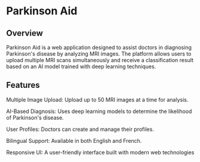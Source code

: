 # Parkinson Aid

## Overview

Parkinson Aid is a web application designed to assist doctors in diagnosing Parkinson's disease by analyzing MRI images. The platform allows users to upload multiple MRI scans simultaneously and receive a classification result based on an AI model trained with deep learning techniques.

## Features

Multiple Image Upload: Upload up to 50 MRI images at a time for analysis.

AI-Based Diagnosis: Uses deep learning models to determine the likelihood of Parkinson's disease.

User Profiles: Doctors can create and manage their profiles.

Bilingual Support: Available in both English and French.

Responsive UI: A user-friendly interface built with modern web technologies
